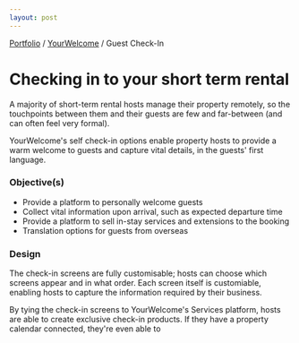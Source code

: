 ```yaml
---
layout: post
---
```


<span class="breadcrumbs">[Portfolio](../pages/portfolio) / [YourWelcome](about) / Guest Check-In</span>

# Checking in to your short term rental
A majority of short-term rental hosts manage their property remotely, so the touchpoints between them and their guests are few and far-between (and can often feel very formal). 

YourWelcome's self check-in options enable property hosts to provide a warm welcome to guests and capture vital details, in the guests' first language. 


### Objective(s)

* Provide a platform to personally welcome guests
* Collect vital information upon arrival, such as expected departure time
* Provide a platform to sell in-stay services and extensions to the booking
* Translation options for guests from overseas

### Design
The check-in screens are fully customisable; hosts can choose which screens appear and in what order. Each screen itself is customiable, enabling hosts to capture the information required by their business.

By tying the check-in screens to YourWelcome's Services platform, hosts are able to create exclusive check-in products. If they have a property calendar connected, they're even able to 